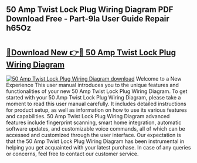 ## 50 Amp Twist Lock Plug Wiring Diagram PDF Download Free - Part-9la User Guide Repair h65Oz

# <h2><a href="http://dfnvkoa.blite.top/?on=50+Amp+Twist+Lock+Plug+Wiring+Diagram">🔗Download New 👉🔴 50 Amp Twist Lock Plug Wiring Diagram</a></h2>

[![50 Amp Twist Lock Plug Wiring Diagram download](https://i.imgur.com/lujVjoI.png)](http://dfnvkoa.blite.top/?on=50+Amp+Twist+Lock+Plug+Wiring+Diagram)
Welcome to a New Experience This user manual introduces you to the unique features and functionalities of your new 50 Amp Twist Lock Plug Wiring Diagram. To get started with your 50 Amp Twist Lock Plug Wiring Diagram, please take a moment to read this user manual carefully. It includes detailed instructions for product setup, as well as information on how to use its various features and capabilities. 50 Amp Twist Lock Plug Wiring Diagram advanced features include fingerprint scanning, smart home integration, automatic software updates, and customizable voice commands, all of which can be accessed and customized through the user interface. Our expectation is that the 50 Amp Twist Lock Plug Wiring Diagram has been instrumental in helping you get acquainted with your latest purchase. In case of any queries or concerns, feel free to contact our customer service.
